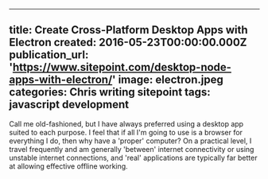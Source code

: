   - --
title: Create Cross-Platform Desktop Apps with Electron
created: 2016-05-23T00:00:00.000Z
publication_url: 'https://www.sitepoint.com/desktop-node-apps-with-electron/'
image: electron.jpeg
categories: Chris writing sitepoint
tags: javascript development
---

Call me old-fashioned, but I have always preferred using a desktop app suited to each purpose. I feel that if all I'm going to use is a browser for everything I do, then why have a 'proper' computer? On a practical level, I travel frequently and am generally 'between' internet connectivity or using unstable internet connections, and 'real' applications are typically far better at allowing effective offline working.
